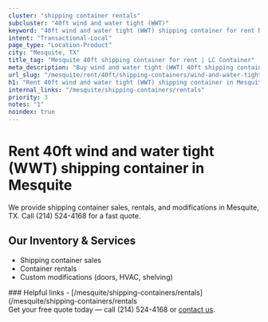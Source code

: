 ```yaml
---
cluster: "shipping container rentals"
subcluster: "40ft wind and water tight (WWT)"
keyword: "40ft wind and water tight (WWT) shipping container for rent Mesquite, TX"
intent: "Transactional-Local"
page_type: "Location-Product"
city: "Mesquite, TX"
title_tag: "Mesquite 40ft shipping container for rent | LC Container"
meta_description: "Buy wind and water tight (WWT) 40ft shipping container rent with local delivery in Mesquite, TX. LC Container — local Since 2003. Request a fast quote today."
url_slug: "/mesquite/rent/40ft/shipping-containers/wind-and-water-tight-wwt"
h1: "Rent 40ft wind and water tight (WWT) shipping container in Mesquite"
internal_links: "/mesquite/shipping-containers/rentals"
priority: 3
notes: "1"
noindex: true
---
```


# Rent 40ft wind and water tight (WWT) shipping container in Mesquite

We provide shipping container sales, rentals, and modifications in Mesquite, TX. Call (214) 524-4168 for a fast quote.

## Our Inventory & Services
- Shipping container sales
- Container rentals
- Custom modifications (doors, HVAC, shelving)

<div data-section="internal-links">
### Helpful links
- [/mesquite/shipping-containers/rentals](/mesquite/shipping-containers/rentals
</div>

<div data-section="cta">
Get your free quote today — call (214) 524-4168 or <a href="/contact">contact us</a>.
</div>

<script type="application/ld+json">{"@context":"https://schema.org","@type":"FAQPage","mainEntity":[{"@type":"Question","name":"How much does delivery cost in Mesquite, TX?","acceptedAnswer":{"@type":"Answer","text":"Delivery costs vary by distance and container size. Most deliveries in Mesquite, TX range from $150-$300. Call (214) 524-4168 for an exact quote based on your specific location."}},{"@type":"Question","name":"Do you offer financing or payment plans?","acceptedAnswer":{"@type":"Answer","text":"We accept major credit cards, checks, and can discuss commercial terms for bulk purchases. Call (214) 524-4168 to discuss options."}},{"@type":"Question","name":"Can you customize containers in Mesquite, TX?","acceptedAnswer":{"@type":"Answer","text":"Yes — we perform modifications like doors, HVAC, insulation, and shelving. Request a custom quote at (214) 524-4168 or via our contact form."}}]}</script>
